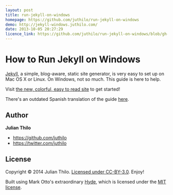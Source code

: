 ```yaml
---
layout: post
title: run-jekyll-on-windows
homepage: https://github.com/juthilo/run-jekyll-on-windows
demo: http://jekyll-windows.juthilo.com/
date: 2013-10-05 20:27:29
licence_link: https://github.com/juthilo/run-jekyll-on-windows/blob/gh-pages/LICENSE
---
```

How to Run Jekyll on Windows
============================

[Jekyll](http://jekyllrb.com), a simple, blog-aware, static site generator, is very easy to set up on Mac OS X or Linux. On Windows, not so much. This guide is here to help.

Visit [the new, colorful, easy to read site](http://jekyll-windows.juthilo.com) to get started!

There's an outdated Spanish translation of the guide [here](https://github.com/juthilo/run-jekyll-on-windows/blob/gh-pages/es/README.md).

## Author

**Julian Thilo**

* <https://github.com/juthilo>
* <https://twitter.com/juthilo>

## License

Copyright &copy; 2014 Julian Thilo. [Licensed under CC-BY-3.0](LICENSE). Enjoy!

Built using Mark Otto's extraordinary [Hyde](http://hyde.getpoole.com), which is licensed under the [MIT license](https://github.com/juthilo/run-jekyll-on-windows/blob/gh-pages/LICENSE-hyde.md).

